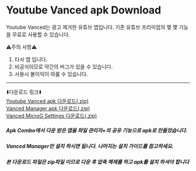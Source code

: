 # Youtube Vanced apk Download

Youtube Vanced는 광고 제거한 유튜브 앱입니다.
기존 유튜브 프리미엄의 몇 몇 기능을 무료로 사용할 수 있습니다.

⚠️주의 사항⚠️
1. 타사 앱 입니다.
2. 비공식이므로 약간의 버그가 있을 수 있습니다.
3. 사용시 불이익이 따를 수 있습니다.
-------------------------------------

⬇️다운로드 링크⬇️ <br>
[Youtube Vanced apk 다운로드(.zip)](https://github.com/happydm09/File/files/9438170/Youtube.Vanced.apk.zip) <br>
[Vanced Manager apk 다운로드(.zip)](https://github.com/happydm09/File/files/9438172/Vanced.Manager.apk.zip) <br>
[Vanced MicroG Settings 다운로드(.zip)](https://github.com/happydm09/File/files/9438175/Vanced.MicroG.Settings.apk.zip)

<h5>Apk Combo에서 다운 받은 앱을 파일 관리자+의 공유 기능으로 apk로 만들었습니다.</h5>

<h5> Vanced Manager만 설치 하시면 됩니다. 나머지는 설치 가이드를 참고하세요.

<h5> 본 다운로드 파일은 zip파일 이므로 다운 후 압축 해제를 하고 apk를 설치 하셔야 합니다
